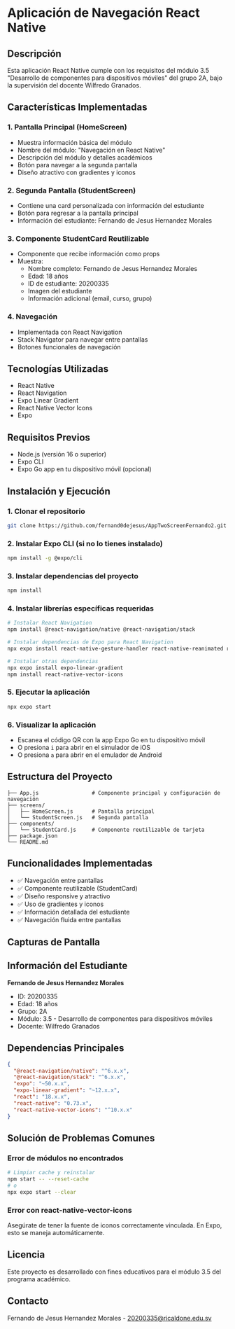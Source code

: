 # Aplicación de Navegación React Native

## Descripción
Esta aplicación React Native cumple con los requisitos del módulo 3.5 "Desarrollo de componentes para dispositivos móviles" del grupo 2A, bajo la supervisión del docente Wilfredo Granados.

## Características Implementadas

### 1. Pantalla Principal (HomeScreen)
- Muestra información básica del módulo
- Nombre del módulo: "Navegación en React Native"
- Descripción del módulo y detalles académicos
- Botón para navegar a la segunda pantalla
- Diseño atractivo con gradientes y iconos

### 2. Segunda Pantalla (StudentScreen)
- Contiene una card personalizada con información del estudiante
- Botón para regresar a la pantalla principal
- Información del estudiante: Fernando de Jesus Hernandez Morales

### 3. Componente StudentCard Reutilizable
- Componente que recibe información como props
- Muestra:
  - Nombre completo: Fernando de Jesus Hernandez Morales
  - Edad: 18 años
  - ID de estudiante: 20200335
  - Imagen del estudiante
  - Información adicional (email, curso, grupo)

### 4. Navegación
- Implementada con React Navigation
- Stack Navigator para navegar entre pantallas
- Botones funcionales de navegación

## Tecnologías Utilizadas
- React Native
- React Navigation
- Expo Linear Gradient
- React Native Vector Icons
- Expo

## Requisitos Previos
- Node.js (versión 16 o superior)
- Expo CLI
- Expo Go app en tu dispositivo móvil (opcional)

## Instalación y Ejecución

### 1. Clonar el repositorio
```bash
git clone https://github.com/fernand0dejesus/AppTwoScreenFernando2.git

```

### 2. Instalar Expo CLI (si no lo tienes instalado)
```bash
npm install -g @expo/cli
```

### 3. Instalar dependencias del proyecto
```bash
npm install
```

### 4. Instalar librerías específicas requeridas
```bash
# Instalar React Navigation
npm install @react-navigation/native @react-navigation/stack

# Instalar dependencias de Expo para React Navigation
npx expo install react-native-gesture-handler react-native-reanimated react-native-screens react-native-safe-area-context @react-native-masked-view/masked-view

# Instalar otras dependencias
npx expo install expo-linear-gradient
npm install react-native-vector-icons
```

### 5. Ejecutar la aplicación
```bash
npx expo start
```

### 6. Visualizar la aplicación
- Escanea el código QR con la app Expo Go en tu dispositivo móvil
- O presiona `i` para abrir en el simulador de iOS
- O presiona `a` para abrir en el emulador de Android

## Estructura del Proyecto
```
├── App.js                 # Componente principal y configuración de navegación
├── screens/
│   ├── HomeScreen.js      # Pantalla principal
│   └── StudentScreen.js   # Segunda pantalla
├── components/
│   └── StudentCard.js     # Componente reutilizable de tarjeta
├── package.json
└── README.md
```

## Funcionalidades Implementadas
- ✅ Navegación entre pantallas
- ✅ Componente reutilizable (StudentCard)
- ✅ Diseño responsive y atractivo
- ✅ Uso de gradientes y iconos
- ✅ Información detallada del estudiante
- ✅ Navegación fluida entre pantallas

## Capturas de Pantalla
<!-- Agregar capturas de pantalla aquí -->

## Información del Estudiante
**Fernando de Jesus Hernandez Morales**
- ID: 20200335
- Edad: 18 años
- Grupo: 2A
- Módulo: 3.5 - Desarrollo de componentes para dispositivos móviles
- Docente: Wilfredo Granados

## Dependencias Principales
```json
{
  "@react-navigation/native": "^6.x.x",
  "@react-navigation/stack": "^6.x.x",
  "expo": "~50.x.x",
  "expo-linear-gradient": "~12.x.x",
  "react": "18.x.x",
  "react-native": "0.73.x",
  "react-native-vector-icons": "^10.x.x"
}
```

## Solución de Problemas Comunes

### Error de módulos no encontrados
```bash
# Limpiar cache y reinstalar
npm start -- --reset-cache
# o
npx expo start --clear
```

### Error con react-native-vector-icons
Asegúrate de tener la fuente de iconos correctamente vinculada. En Expo, esto se maneja automáticamente.

## Licencia
Este proyecto es desarrollado con fines educativos para el módulo 3.5 del programa académico.

## Contacto
Fernando de Jesus Hernandez Morales - 20200335@ricaldone.edu.sv
